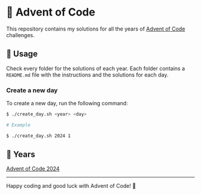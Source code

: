 # 🎄 Advent of Code 

This repository contains my solutions for all the years of [Advent of Code](https://adventofcode.com) challenges.

## 🚀 Usage

Check every folder for the solutions of each year. Each folder contains a `README.md` file with the instructions and the solutions for each day.

### Create a new day

To create a new day, run the following command:

```bash
$ ./create_day.sh <year> <day>

# Example

$ ./create_day.sh 2024 1
```

## 🔄 Years

[Advent of Code 2024](./2024)

---

Happy coding and good luck with Advent of Code! 🎉


